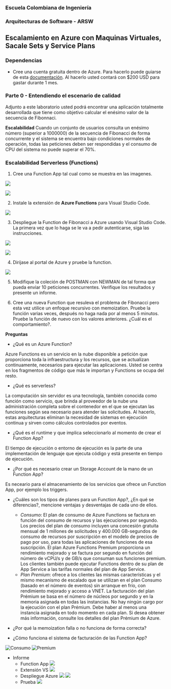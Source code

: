 ### Escuela Colombiana de Ingeniería
### Arquitecturas de Software - ARSW

## Escalamiento en Azure con Maquinas Virtuales, Sacale Sets y Service Plans

### Dependencias
* Cree una cuenta gratuita dentro de Azure. Para hacerlo puede guiarse de esta [documentación](https://azure.microsoft.com/en-us/free/search/?&ef_id=Cj0KCQiA2ITuBRDkARIsAMK9Q7MuvuTqIfK15LWfaM7bLL_QsBbC5XhJJezUbcfx-qAnfPjH568chTMaAkAsEALw_wcB:G:s&OCID=AID2000068_SEM_alOkB9ZE&MarinID=alOkB9ZE_368060503322_%2Bazure_b_c__79187603991_kwd-23159435208&lnkd=Google_Azure_Brand&dclid=CjgKEAiA2ITuBRDchty8lqPlzS4SJAC3x4k1mAxU7XNhWdOSESfffUnMNjLWcAIuikQnj3C4U8xRG_D_BwE). Al hacerlo usted contará con $200 USD para gastar durante 1 mes.

### Parte 0 - Entendiendo el escenario de calidad

Adjunto a este laboratorio usted podrá encontrar una aplicación totalmente desarrollada que tiene como objetivo calcular el enésimo valor de la secuencia de Fibonnaci.

**Escalabilidad**
Cuando un conjunto de usuarios consulta un enésimo número (superior a 1000000) de la secuencia de Fibonacci de forma concurrente y el sistema se encuentra bajo condiciones normales de operación, todas las peticiones deben ser respondidas y el consumo de CPU del sistema no puede superar el 70%.

### Escalabilidad Serverless (Functions)

1. Cree una Function App tal cual como se muestra en las  imagenes.

![](images/part3/part3-function-config.png)

![](images/part3/part3-function-configii.png)

2. Instale la extensión de **Azure Functions** para Visual Studio Code.

![](images/part3/part3-install-extension.png)

3. Despliegue la Function de Fibonacci a Azure usando Visual Studio Code. La primera vez que lo haga se le va a pedir autenticarse, siga las instrucciones.

![](images/part3/part3-deploy-function-1.png)

![](images/part3/part3-deploy-function-2.png)

4. Dirijase al portal de Azure y pruebe la function.

![](images/part3/part3-test-function.png)

5. Modifique la coleción de POSTMAN con NEWMAN de tal forma que pueda enviar 10 peticiones concurrentes. Verifique los resultados y presente un informe.

6. Cree una nueva Function que resuleva el problema de Fibonacci pero esta vez utilice un enfoque recursivo con memoization. Pruebe la función varias veces, después no haga nada por al menos 5 minutos. Pruebe la función de nuevo con los valores anteriores. ¿Cuál es el comportamiento?.

**Preguntas**

* ¿Qué es un Azure Function?

Azure Functions es un servicio en la nube disponible a petición que proporciona toda la infraestructura y los recursos, que se actualizan continuamente, necesarios para ejecutar las aplicaciones. Usted se centra en los fragmentos de código que más le importan y Functions se ocupa del resto.
* ¿Qué es serverless?

La computación sin servidor es una tecnología, también conocida como función como servicio, que brinda al proveedor de la nube una administración completa sobre el contenedor en el que se ejecutan las funciones según sea necesario para atender las solicitudes. Al hacerlo, estas arquitecturas eliminan la necesidad de sistemas en ejecución continua y sirven como cálculos controlados por eventos.
* ¿Qué es el runtime y que implica seleccionarlo al momento de crear el Function App?

El tiempo de ejecución o entorno de ejecución es la parte de una implementación de lenguaje que ejecuta código y está presente en tiempo de ejecución.
* ¿Por qué es necesario crear un Storage Account de la mano de un Function App?

Es neceario para el almacenamiento de los servicios que ofrece un Function App, por ejemplo los triggers.
* ¿Cuáles son los tipos de planes para un Function App?, ¿En qué se diferencias?, mencione ventajas y desventajas de cada uno de ellos.
  - *Consumo*: El plan de consumo de Azure Functions se factura en función del consumo de recursos y las ejecuciones por segundo. Los precios del plan de consumo incluyen una    concesión gratuita mensual de 1 millones de solicitudes y 400.000 GB-segundos de consumo de recursos por suscripción en el modelo de precios de pago por uso, para todas las aplicaciones de funciones de esa suscripción. El plan Azure Functions Premium proporciona un rendimiento mejorado y se factura por segundo en función del número de vCPU/s y de GB/s que consuman sus funciones premium. Los clientes también puede ejecutar Functions dentro de su plan de App Service a las tarifas normales del plan de App Service.
  - *Plan Premium*: ofrece a los clientes las mismas características y el mismo mecanismo de escalado que se utilizan en el plan Consumo (basado en el número de eventos) sin arranque en frío, con rendimiento mejorado y acceso a VNET. La facturación del plan Prémium se basa en el número de núcleos por segundo y en la memoria asignada en todas las instancias. No hay ningún cargo por la ejecución con el plan Prémium. Debe haber al menos una instancia asignada en todo momento en cada plan. Si desea obtener más información, consulte los detalles del plan Prémium de Azure.

* ¿Por qué la memoization falla o no funciona de forma correcta?


* ¿Cómo funciona el sistema de facturación de las Function App?

![Consumo](https://github.com/gabrielaasilva/SilvaAnaGabriela_Lab09ARSW/blob/master/images/Imagenes%20Readme/consumo.bmp)
![Premium](https://github.com/gabrielaasilva/SilvaAnaGabriela_Lab09ARSW/blob/master/images/Imagenes%20Readme/premium.bmp)

* Informe
  - Function App
    ![](https://github.com/gabrielaasilva/SilvaAnaGabriela_Lab09ARSW/blob/master/images/Imagenes%20Readme/Function%20App.bmp)
  - Extensión VS
    ![](https://github.com/gabrielaasilva/SilvaAnaGabriela_Lab09ARSW/blob/master/images/Imagenes%20Readme/Extensión.png)
  - Despliegue Azure
    ![](https://github.com/gabrielaasilva/SilvaAnaGabriela_Lab09ARSW/blob/master/images/Imagenes%20Readme/Despliegue.bmp)
    ![](https://github.com/gabrielaasilva/SilvaAnaGabriela_Lab09ARSW/blob/master/images/Imagenes%20Readme/Código.bmp)
   - Prueba
    ![](https://github.com/gabrielaasilva/SilvaAnaGabriela_Lab09ARSW/blob/master/images/Imagenes%20Readme/Prueba.png)
  
